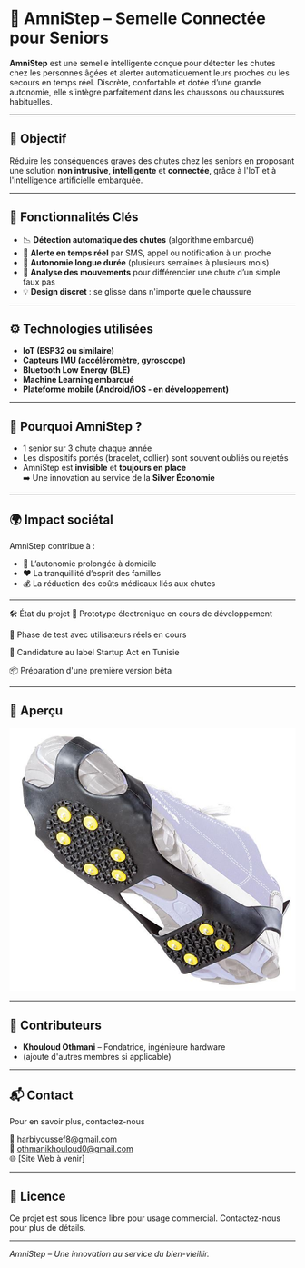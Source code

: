 # 👟 AmniStep – Semelle Connectée pour Seniors

**AmniStep** est une semelle intelligente conçue pour détecter les chutes chez les personnes âgées et alerter automatiquement leurs proches ou les secours en temps réel. Discrète, confortable et dotée d’une grande autonomie, elle s’intègre parfaitement dans les chaussons ou chaussures habituelles.

---

## 🎯 Objectif

Réduire les conséquences graves des chutes chez les seniors en proposant une solution **non intrusive**, **intelligente** et **connectée**, grâce à l'IoT et à l'intelligence artificielle embarquée.

---

## 🚀 Fonctionnalités Clés

- 📉 **Détection automatique des chutes** (algorithme embarqué)  
- 📲 **Alerte en temps réel** par SMS, appel ou notification à un proche  
- 🔋 **Autonomie longue durée** (plusieurs semaines à plusieurs mois)  
- 🧠 **Analyse des mouvements** pour différencier une chute d’un simple faux pas  
- 💡 **Design discret** : se glisse dans n'importe quelle chaussure  

---

## ⚙️ Technologies utilisées

- **IoT (ESP32 ou similaire)**  
- **Capteurs IMU (accéléromètre, gyroscope)**  
- **Bluetooth Low Energy (BLE)**  
- **Machine Learning embarqué**  
- **Plateforme mobile (Android/iOS - en développement)**  

---

## 🧓 Pourquoi AmniStep ?

- 1 senior sur 3 chute chaque année  
- Les dispositifs portés (bracelet, collier) sont souvent oubliés ou rejetés  
- AmniStep est **invisible** et **toujours en place**  
➡️ Une innovation au service de la **Silver Économie**

---

## 🌍 Impact sociétal

AmniStep contribue à :  
- 🏡 L’autonomie prolongée à domicile  
- ❤️ La tranquillité d’esprit des familles  
- 💰 La réduction des coûts médicaux liés aux chutes  

---

🛠️ État du projet
🔄 Prototype électronique en cours de développement

🔄 Phase de test avec utilisateurs réels en cours

📝 Candidature au label Startup Act en Tunisie

📦 Préparation d'une première version bêta

---

## 📸 Aperçu

![Maquette de la semelle connectée](semelle.jpg)


---

## 🤝 Contributeurs

- **Khouloud Othmani** – Fondatrice, ingénieure hardware  
- (ajoute d'autres membres si applicable)  

---

## 📬 Contact

Pour en savoir plus, contactez-nous  

📧 harbiyoussef8@gmail.com  
📧 othmanikhouloud0@gmail.com  
🌐 [Site Web à venir]  

---

## 📄 Licence

Ce projet est sous licence libre pour usage commercial. Contactez-nous pour plus de détails.

---

*AmniStep – Une innovation au service du bien-vieillir.*
